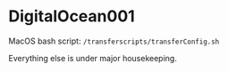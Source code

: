# DigitalOcean001

MacOS bash script: `/transferscripts/transferConfig.sh`

Everything else is under major housekeeping.

